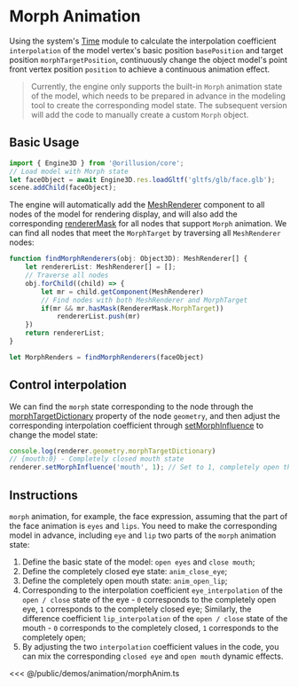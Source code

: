 # Morph Animation

Using the system's [Time](/api/classes/Time) module to calculate the interpolation coefficient `interpolation` of the model vertex's basic position `basePosition` and target position `morphTargetPosition`, continuously change the object model's point front vertex position `position` to achieve a continuous animation effect.

> Currently, the engine only supports the built-in `Morph` animation state of the model, which needs to be prepared in advance in the modeling tool to create the corresponding model state. The subsequent version will add the code to manually create a custom `Morph` object.

## Basic Usage

```ts
import { Engine3D } from '@orillusion/core';
// Load model with Morph state
let faceObject = await Engine3D.res.loadGltf('gltfs/glb/face.glb');
scene.addChild(faceObject);
```
The engine will automatically add the [MeshRenderer](/api/classes/MeshRenderer) component to all nodes of the model for rendering display, and will also add the corresponding [rendererMask](/api/classes/MeshRenderer#renderermask) for all nodes that support `Morph` animation. We can find all nodes that meet the `MorphTarget` by traversing all `MeshRenderer` nodes:
```ts
function findMorphRenderers(obj: Object3D): MeshRenderer[] {
    let rendererList: MeshRenderer[] = [];
    // Traverse all nodes
    obj.forChild((child) => {
        let mr = child.getComponent(MeshRenderer)
        // Find nodes with both MeshRenderer and MorphTarget
        if(mr && mr.hasMask(RendererMask.MorphTarget))
            rendererList.push(mr)   
    })
    return rendererList;
}

let MorphRenders = findMorphRenderers(faceObject)
```

## Control interpolation
We can find the `morph` state corresponding to the node through the [morphTargetDictionary](/api/classes/GeometryBase#morphtargetdictionary) property of the node `geometry`, and then adjust the corresponding interpolation coefficient through [setMorphInfluence](/api/classes/MeshRenderer#setmorphinfluence) to change the model state:
```ts
console.log(renderer.geometry.morphTargetDictionary)
// {mouth:0} - Completely closed mouth state
renderer.setMorphInfluence('mouth', 1); // Set to 1, completely open the mouth
```

## Instructions
`morph` animation, for example, the face expression, assuming that the part of the face animation is `eyes` and `lips`. You need to make the corresponding model in advance, including `eye` and `lip` two parts of the `morph` animation state:

1. Define the basic state of the model: `open eyes` and `close mouth`;
2. Define the completely closed eye state: `anim_close_eye`;
3. Define the completely open mouth state: `anim_open_lip`;
4. Corresponding to the interpolation coefficient `eye_interpolation` of the `open / close` state of the eye - `0` corresponds to the completely open eye, `1` corresponds to the completely closed eye;
Similarly, the difference coefficient `lip_interpolation` of the `open / close` state of the mouth - `0` corresponds to the completely closed, `1` corresponds to the completely open;
5. By adjusting the two `interpolation` coefficient values in the code, you can mix the corresponding `closed eye` and `open mouth` dynamic effects.

<Demo :height="500" src="/demos/animation/morphAnim.ts"></Demo>

<<< @/public/demos/animation/morphAnim.ts
